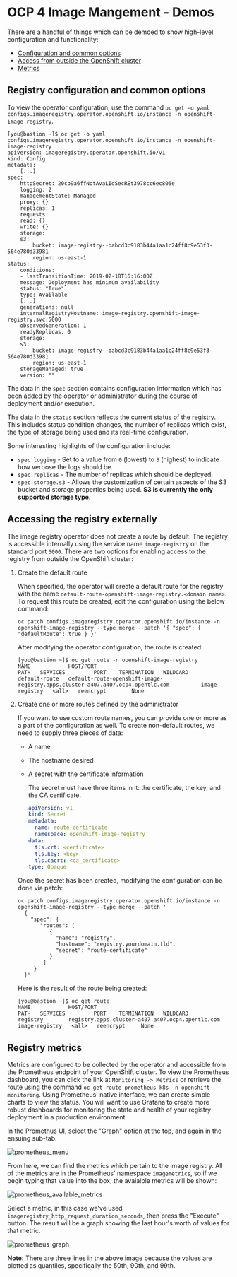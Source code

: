 # OCP 4 Image Mangement - Demos

There are a handful of things which can be demoed to show high-level configuration and functionality:

* [Configuration and common options](#registry-configuration-and-common-options)
* [Access from outside the OpenShift cluster](#accessing-the-registry-externally)
* [Metrics](#registry-metrics)

## Registry configuration and common options

To view the operator configuration, use the command `oc get -o yaml configs.imageregistry.operator.openshift.io/instance -n openshift-image-registry`.

```console
[you@bastion ~]$ oc get -o yaml configs.imageregistry.operator.openshift.io/instance -n openshift-image-registry
apiVersion: imageregistry.operator.openshift.io/v1
kind: Config
metadata:
    [...]
spec:
    httpSecret: 20cb9a6ffNotAvaLIdSecREt3978cc6ec806e
    logging: 2
    managementState: Managed
    proxy: {}
    replicas: 1
    requests:
    read: {}
    write: {}
    storage:
    s3:
        bucket: image-registry--babcd3c9183b44a1aa1c24ff8c9e53f3-564e780d33981
        region: us-east-1
status:
    conditions:
    - lastTransitionTime: 2019-02-18T16:16:00Z
    message: Deployment has minimum availability
    status: "True"
    type: Available
    [...]
    generations: null
    internalRegistryHostname: image-registry.openshift-image-registry.svc:5000
    observedGeneration: 1
    readyReplicas: 0
    storage:
    s3:
        bucket: image-registry--babcd3c9183b44a1aa1c24ff8c9e53f3-564e780d33981
        region: us-east-1
    storageManaged: true
    version: ""
```

The data in the `spec` section contains configuration information which has been added by the operator or administrator during the course of deployment and/or execution.

The data in the `status` section reflects the current status of the registry.  This includes status condition changes, the number of replicas which exist, the type of storage being used and its real-time configuration.

Some interesting highlights of the configuration include:

* `spec.logging` - Set to a value from `0` (lowest) to `3` (highest) to indicate how verbose the logs should be.
* `spec.replicas` - The number of replicas which should be deployed.
* `spec.storage.s3` - Allows the customization of certain aspects of the S3 bucket and storage properties being used.  **S3 is currently the only supported storage type.**

## Accessing the registry externally

The image registry operator does not create a route by default.  The registry is accessible internally using the service name `image-registry` on the standard port `5000`.  There are two options for enabling access to the registry from outside the OpenShift cluster:

1. Create the default route
   
   When specified, the operator will create a default route for the registry with the name `default-route-openshift-image-registry.<domain name>`.  To request this route be created, edit the configuration using the below command:

   ```shell
   oc patch configs.imageregistry.operator.openshift.io/instance -n openshift-image-registry --type merge --patch '{ "spec": { "defaultRoute": true } }'
   ```
   
   After modifying the operator configuration, the route is created:
   
   ```console
   [you@bastion ~]$ oc get route -n openshift-image-registry
   NAME            HOST/PORT                                                                        PATH   SERVICES         PORT    TERMINATION   WILDCARD
   default-route   default-route-openshift-image-registry.apps.cluster-a407.a407.ocp4.opentlc.com          image-registry   <all>   reencrypt        None
   ```
   
1. Create one or more routes defined by the administrator
   
   If you want to use custom route names, you can provide one or more as a part of the configuration as well.  To create non-default routes, we need to supply three pieces of data:
   
   * A name
   * The hostname desired
   * A secret with the certificate information
     
     The secret must have three items in it: the certificate, the key, and the CA certificate.
     
     ```yaml
     apiVersion: v1
     kind: Secret
     metadata:
       name: route-certificate
       namespace: openshift-image-registry
     data:
       tls.crt: <certificate>
       tls.key: <key>
       tls.cacrt: <ca_certificate>
     type: Opaque
     ```
     
   Once the secret has been created, modifying the configuration can be done via patch:
   
   ```shell
   oc patch configs.imageregistry.operator.openshift.io/instance -n openshift-image-registry --type merge --patch '
     {
       "spec": {
          "routes": [
             {
               "name": "registry",
               "hostname": "registry.yourdomain.tld",
               "secret": "route-certificate"
             }
           ]
        }
     }'
   ```

   Here is the result of the route being created:
   
   ```console
   [you@bastion ~]$ oc get route
   NAME            HOST/PORT                                                                        PATH   SERVICES         PORT    TERMINATION   WILDCARD
   registry        registry.apps.cluster-a407.a407.ocp4.opentlc.com                                        image-registry   <all>   reencrypt     None
   ```

## Registry metrics

Metrics are configured to be collected by the operator and accessible from the Prometheus endpoint of your OpenShift cluster.  To view the Prometheus dashboard, you can click the link at `Monitoring -> Metrics` or retrieve the route using the command `oc get route prometheus-k8s -n openshift-monitoring`.  Using Prometheus' native interface, we can create simple charts to view the status.  You will want to use Grafana to create more robust dashboards for monitoring the state and health of your registry deployment in a production environment.

In the Promethus UI, select the "Graph" option at the top, and again in the ensuing sub-tab.

![prometheus_menu](images/prometheus_1.png)

From here, we can find the metrics which pertain to the image registry.  All of the metrics are in the Prometheus' namespace `imagemetrics`, so if we begin typing that value into the box, the avaialble metrics will be shown:

![prometheus_available_metrics](images/prometheus_2.png)

Select a metric, in this case we've used `imageregistry_http_request_duration_seconds`, then press the "Execute" button.  The result will be a graph showing the last hour's worth of values for that metric.

![prometheus_graph](images/prometheus_3.png)

**Note:** There are three lines in the above image because the values are plotted as quantiles, specifically the 50th, 90th, and 99th.